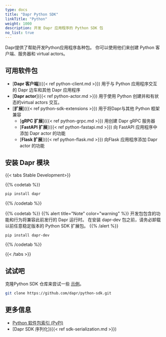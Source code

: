 ```yaml
---
type: docs
title: "Dapr Python SDK"
linkTitle: "Python"
weight: 1000
description: 开发 Dapr 应用程序的 Python SDK 包
no_list: true
---
```


Dapr提供了帮助开发Python应用程序各种包。 你可以使用他们来创建 Python 客户端、服务器和 virtual actors。

## 可用软件包

- [**Dapr 客户端**]({{< ref python-client.md >}}) 用于与 Python 应用程序交互的 Dapr 边车和其他 Dapr 应用程序
- [**Dapr actor**]({{< ref python-actor.md >}}) 用于使用 Python 创建并和有状态的virtual actors 交互。
- [**扩展**]({{< ref python-sdk-extensions >}}) 用于将Dapr与其他 Python 框架兼容
    - [**gRPC 扩展**]({{< ref python-grpc.md >}}) 用创建 Dapr gRPC 服务器
    - [**FastAPI 扩展**]({{< ref python-fastapi.md >}}) 向 FastAPI 应用程序中添加 Dapr actor 的功能
    - [**Flask 扩展**]({{< ref python-flask.md >}}) 向Flask 应用程序添加 Dapr actor 的功能

## 安装 Dapr 模块

{{< tabs Stable Development>}}

{{% codetab %}}
```bash
pip install dapr
```
{{% /codetab %}}

{{% codetab %}}
{{% alert title="Note" color="warning" %}}
开发包包含的功能和行为将兼容此前发行的 Dapr 运行时。 在安装 dapr-dev 包之前，请务必卸载以前任意稳定版本的 Python SDK 扩展包。
{{% /alert %}}

```bash
pip install dapr-dev
```
{{% /codetab %}}

{{< /tabs >}}

## 试试吧

克隆Python SDK 仓库来尝试一些 [示例](https://github.com/dapr/python-sdk/tree/master/examples)。

```bash
git clone https://github.com/dapr/python-sdk.git
```

## 更多信息

- [Python 软件包索引 (PyPI)](https://pypi.org/user/dapr.io/)
- [Dapr SDK 序列化]({{< ref sdk-serialization.md >}})